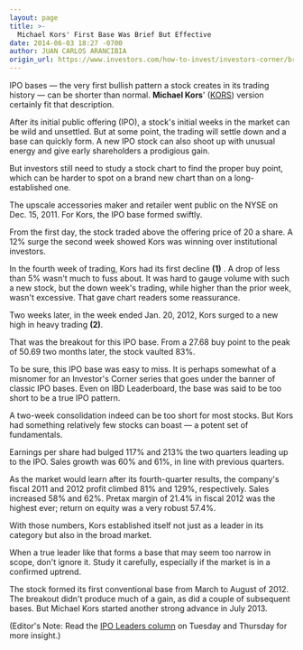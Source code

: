 ```yaml
---
layout: page
title: >-
  Michael Kors' First Base Was Brief But Effective
date: 2014-06-03 18:27 -0700
author: JUAN CARLOS ARANCIBIA
origin_url: https://www.investors.com/how-to-invest/investors-corner/breaking-down-michael-kors-first-base/
---
```


IPO bases — the very first bullish pattern a stock creates in its trading history — can be shorter than normal. **Michael Kors**' ([KORS](https://research.investors.com/quote.aspx?symbol=KORS)) version certainly fit that description.

After its initial public offering (IPO), a stock's initial weeks in the market can be wild and unsettled. But at some point, the trading will settle down and a base can quickly form. A new IPO stock can also shoot up with unusual energy and give early shareholders a prodigious gain.

But investors still need to study a stock chart to find the proper buy point, which can be harder to spot on a brand new chart than on a long-established one.

The upscale accessories maker and retailer went public on the NYSE on Dec. 15, 2011. For Kors, the IPO base formed swiftly.

From the first day, the stock traded above the offering price of 20 a share. A 12% surge the second week showed Kors was winning over institutional investors.

In the fourth week of trading, Kors had its first decline **(1)** . A drop of less than 5% wasn't much to fuss about. It was hard to gauge volume with such a new stock, but the down week's trading, while higher than the prior week, wasn't excessive. That gave chart readers some reassurance.

Two weeks later, in the week ended Jan. 20, 2012, Kors surged to a new high in heavy trading **(2)**.

That was the breakout for this IPO base. From a 27.68 buy point to the peak of 50.69 two months later, the stock vaulted 83%.

To be sure, this IPO base was easy to miss. It is perhaps somewhat of a misnomer for an Investor's Corner series that goes under the banner of classic IPO bases. Even on IBD Leaderboard, the base was said to be too short to be a true IPO pattern.

A two-week consolidation indeed can be too short for most stocks. But Kors had something relatively few stocks can boast — a potent set of fundamentals.

Earnings per share had bulged 117% and 213% the two quarters leading up to the IPO. Sales growth was 60% and 61%, in line with previous quarters.

As the market would learn after its fourth-quarter results, the company's fiscal 2011 and 2012 profit climbed 81% and 129%, respectively. Sales increased 58% and 62%. Pretax margin of 21.4% in fiscal 2012 was the highest ever; return on equity was a very robust 57.4%.

With those numbers, Kors established itself not just as a leader in its category but also in the broad market.

When a true leader like that forms a base that may seem too narrow in scope, don't ignore it. Study it carefully, especially if the market is in a confirmed uptrend.

The stock formed its first conventional base from March to August of 2012. The breakout didn't produce much of a gain, as did a couple of subsequent bases. But Michael Kors started another strong advance in July 2013.

(Editor's Note: Read the [IPO Leaders column](http://news.investors.com/investing/ipo-analysis.htm) on Tuesday and Thursday for more insight.)

